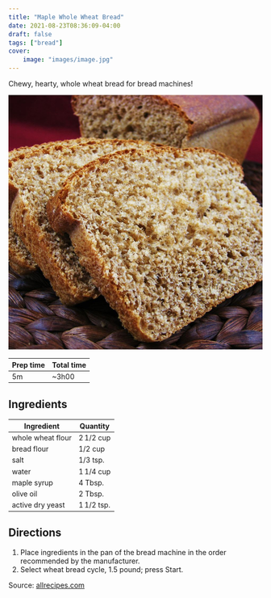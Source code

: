 ```yaml
---
title: "Maple Whole Wheat Bread"
date: 2021-08-23T08:36:09-04:00
draft: false
tags: ["bread"]
cover:
    image: "images/image.jpg"
---
```



Chewy, hearty, whole wheat bread for bread machines!


![](images/image.jpg)

|Prep time|Total time|
--- | ---
|5m|~3h00|


## Ingredients

|Ingredient|Quantity|
--- | ---
whole wheat flour|2 1/2 cup 
bread flour|1/2 cup 
salt|1/3 tsp. 
water|1 1/4 cup 
maple syrup|4 Tbsp. 
olive oil|2 Tbsp.
active dry yeast|1 1/2 tsp.

## Directions

1. Place ingredients in the pan of the bread machine in the order recommended by the manufacturer.
1. Select wheat bread cycle, 1.5 pound; press Start.


Source: [allrecipes.com](https://www.allrecipes.com/recipe/73635/maple-whole-wheat-bread/)
